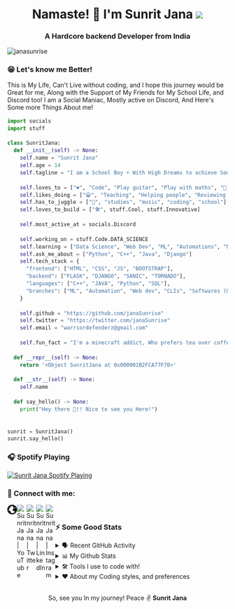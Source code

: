<h1 align="center">Namaste! 👋 I'm Sunrit Jana <img src="https://media.giphy.com/media/mGcNjsfWAjY5AEZNw6/giphy.gif" width="50"></h1>
<h3 align="center">A Hardcore backend Developer from India</h3>

<p align="left"> <img src="https://komarev.com/ghpvc/?username=janasunrise" alt="janasunrise" /> </p>

### 😁 Let's know me Better!
This is My Life, Can't Live without coding, and I hope this journey would be Great for me, Along with the Support of My Friends for My School Life, and Discord too! I am a Social Maniac, Mostly active on Discord, And Here's Some more Things About me!

```python
import socials
import stuff

class SunritJana:
  def __init__(self) -> None:
    self.name = "Sunrit Jana"
    self.age = 14
    self.tagline = "I am a School Boy ☀️ With High Dreams to achieve Something!"

    self.loves_to = ["❤️", "Code", "Play guitar", "Play with maths", "🔭 Explore new things"]
    self.likes_doing = ["😁", "Teaching", "Helping people", "Reviewing others' Code"]
    self.has_to_juggle = ["🔮", "studies", "music", "coding", "school"]
    self.loves_to_build = ["🛠️", stuff.Cool, stuff.Innovative]
    
    self.most_active_at = socials.Discord

    self.working_on = stuff.Code.DATA_SCIENCE
    self.learning = ["Data Science", "Web Dev", "ML", "Automations", "NextJS"]
    self.ask_me_about = ["Python", "C++", "Java", "Django"]
    self.tech_stack = {
      "frontend": ["HTML", "CSS", "JS", "BOOTSTRAP"],
      "backend": ["FLASK", "DJANGO", "SANIC", "TORNADO"],
      "languages": ["C++", "JAVA", "Python", "SQL"],
      "branches": ["ML", "Automation", "Web dev", "CLIs", "Softwares (GUI)"],
    }
    
    self.github = "https://github.com/janaSunrise"
    self.twitter = "https://twitter.com/janaSunrise"
    self.email = "warriordefenderz@gmail.com"
    
    self.fun_fact = "I'm a minecraft addict, Who prefers tea over coffee!"
  
  def __repr__(self) -> None:
    return '<Object SunritJana at 0x000001B2FCA77F70>'
    
  def __str__(self) -> None:
    self.name
    
  def say_hello() -> None:
    print("Hey there 🙋‍!! Nice to see you Here!")
    

sunrit = SunritJana()
sunrit.say_hello()
```

### 🎧 Spotify Playing

[<img src="https://spotify-activity.warriordefenderz.vercel.app/api/spotify" alt="Sunrit Jana Spotify Playing" width="400" />](https://open.spotify.com/user/qy9jhr85so9g8pr6zz7aizc6x)

### 🔗 Connect with me:

[<img align="left" alt="Sunrit Jana" width="22px" src="https://raw.githubusercontent.com/iconic/open-iconic/master/svg/globe.svg" />][website]
[<img align="left" alt="Sunrit Jana | YouTube" width="22px" src="https://cdn.jsdelivr.net/npm/simple-icons@v3/icons/youtube.svg" />][youtube]
[<img align="left" alt="Sunrit Jana | Twitter" width="22px" src="https://cdn.jsdelivr.net/npm/simple-icons@v3/icons/twitter.svg" />][twitter]
[<img align="left" alt="Sunrit Jana | LinkedIn" width="22px" src="https://cdn.jsdelivr.net/npm/simple-icons@v3/icons/linkedin.svg" />][linkedin]
[<img align="left" alt="Sunrit Jana | Instagram" width="22px" src="https://cdn.jsdelivr.net/npm/simple-icons@v3/icons/instagram.svg" />][instagram]

<br />

### :zap: Some Good Stats

<details>
  <summary>🗣 Recent GitHub Activity</summary>
  
<!--START_SECTION:activity-->
1. 🗣 Commented on [#446](https://github.com/EddieJaoudeCommunity/support/issues/446) in [EddieJaoudeCommunity/support](https://github.com/EddieJaoudeCommunity/support)
2. 🎉 Merged PR [#2](https://github.com/janaSunrise/HypixelIO/pull/2) in [janaSunrise/HypixelIO](https://github.com/janaSunrise/HypixelIO)
<!--END_SECTION:activity-->
</details>

<details>
  <summary>📊 My Github Stats</summary>
 
  <img src="https://github-readme-stats.warriordefenderz.vercel.app/api?username=janasunrise&show_icons=true&include_all_commits=true&line_height=25" alt="janasunrise" />

</details>

<details>
  <summary> 🛠 Tools I use to code with! </summary>

- UI / UX

  <img src="https://www.vectorlogo.zone/logos/figma/figma-icon.svg" alt="figma" width="40" height="40"/>  

- Frontend

  <img src="https://devicons.github.io/devicon/devicon.git/icons/html5/html5-original-wordmark.svg" alt="html5" width="40" height="40"/>
  <img src="https://devicons.github.io/devicon/devicon.git/icons/css3/css3-original-wordmark.svg" alt="css3" width="40" height="40"/>
  <img src="https://devicons.github.io/devicon/devicon.git/icons/bootstrap/bootstrap-plain.svg" alt="bootstrap" width="40" height="40"/>
  <img src="https://raw.githubusercontent.com/gilbarbara/logos/804dc257b59e144eaca5bc6ffd16949752c6f789/logos/bulma.svg" alt="bulma" width="40" height="40"/>
  <img src="https://raw.githubusercontent.com/prplx/svg-logos/5585531d45d294869c4eaab4d7cf2e9c167710a9/svg/materialize.svg" alt="materialize" width="40" height="40"/>
  <img src="https://www.chartjs.org/media/logo-title.svg" alt="chartjs" width="40" height="40"/>

- Backend

  <img src="https://devicons.github.io/devicon/devicon.git/icons/django/django-original.svg" alt="django" width="40" height="40"/>
  <img src="https://www.vectorlogo.zone/logos/pocoo_flask/pocoo_flask-icon.svg" alt="flask" width="40" height="40"/> 
  
- Programming Languages
  
  <img src="https://devicons.github.io/devicon/devicon.git/icons/c/c-original.svg" alt="c" width="40" height="40"/>
  <img src="https://devicons.github.io/devicon/devicon.git/icons/cplusplus/cplusplus-original.svg" alt="cplusplus" width="40" height="40"/>
  <img src="https://devicons.github.io/devicon/devicon.git/icons/java/java-original-wordmark.svg" alt="java" width="40" height="40"/>
  <img src="https://devicons.github.io/devicon/devicon.git/icons/python/python-original.svg" alt="python" width="40" height="40"/> 
  <img src="https://cdn.worldvectorlogo.com/logos/arduino-1.svg" alt="arduino" width="40" height="40"/>
 
- Databases
  
  <img src="https://devicons.github.io/devicon/devicon.git/icons/mysql/mysql-original-wordmark.svg" alt="mysql" width="40" height="40"/> 
  <img src="https://www.vectorlogo.zone/logos/firebase/firebase-icon.svg" alt="firebase" width="40" height="40"/>

- Cloud

  <img src="https://www.vectorlogo.zone/logos/microsoft_azure/microsoft_azure-icon.svg" alt="azure" width="40" height="40"/>
  <img src="https://www.vectorlogo.zone/logos/google_cloud/google_cloud-icon.svg" alt="gcp" width="40" height="40"/> 


- Frameworks
  - Frontend
  
    <img src="https://www.vectorlogo.zone/logos/gatsbyjs/gatsbyjs-icon.svg" alt="gatsby" width="40" height="40"/>
  
  - AI / ML

    <img src="https://www.vectorlogo.zone/logos/tensorflow/tensorflow-icon.svg" alt="tensorflow" width="40" height="40"/>
    <img src="https://www.vectorlogo.zone/logos/pytorch/pytorch-icon.svg" alt="pytorch" width="40" height="40"/> 

- Others

  <img src="https://www.vectorlogo.zone/logos/git-scm/git-scm-icon.svg" alt="git" width="40" height="40"/> 
  <img src="https://devicons.github.io/devicon/devicon.git/icons/linux/linux-original.svg" alt="linux" width="40" height="40"/> 
  <img src="https://www.vectorlogo.zone/logos/gnu_bash/gnu_bash-icon.svg" alt="bash" width="40" height="40"/>
  <img src="https://download.blender.org/branding/community/blender_community_badge_white.svg" alt="blender" width="40" height="40"/>
  <img src="https://devicons.github.io/devicon/devicon.git/icons/docker/docker-original-wordmark.svg" alt="docker" width="40" height="40"/>
  <img src="https://www.vectorlogo.zone/logos/grafana/grafana-icon.svg" alt="grafana" width="40" height="40"/>
  <img src="https://www.vectorlogo.zone/logos/heroku/heroku-icon.svg" alt="heroku" width="40" height="40"/>

</details>

<details>
  <summary>❤️ About my Coding styles, and preferences </summary>
  <br />

  <!--START_SECTION:waka-->
![Lines of code](https://img.shields.io/badge/From%20Hello%20World%20I%27ve%20Written-7.2%20million%20lines%20of%20code-blue)

**🐱 My Github Data** 

> 🏆 1,092 Contributions in the Year 2020
 > 
> 📦 0 Bytes Used in Github's Storage 
 > 
> 🚫 Not Opted to Hire
 > 
> 📜 29 Public Repositories
 > 
> 🔑 0 Private Repository 
 > 
**I'm an Early 🐤** 

```text
🌞 Morning    47 commits     ████░░░░░░░░░░░░░░░░░░░░░   16.43% 
🌆 Daytime    132 commits    ███████████░░░░░░░░░░░░░░   46.15% 
🌃 Evening    103 commits    █████████░░░░░░░░░░░░░░░░   36.01% 
🌙 Night      4 commits      ░░░░░░░░░░░░░░░░░░░░░░░░░   1.4%

```
📅 **I'm Most Productive on Wednesday** 

```text
Monday       54 commits     ████░░░░░░░░░░░░░░░░░░░░░   18.88% 
Tuesday      40 commits     ███░░░░░░░░░░░░░░░░░░░░░░   13.99% 
Wednesday    83 commits     ███████░░░░░░░░░░░░░░░░░░   29.02% 
Thursday     52 commits     ████░░░░░░░░░░░░░░░░░░░░░   18.18% 
Friday       26 commits     ██░░░░░░░░░░░░░░░░░░░░░░░   9.09% 
Saturday     11 commits     █░░░░░░░░░░░░░░░░░░░░░░░░   3.85% 
Sunday       20 commits     █░░░░░░░░░░░░░░░░░░░░░░░░   6.99%

```


📊 **This Week I Spent My Time On** 

```text
⌚︎ Time Zone: Asia/Kolkata

💬 Programming Languages: 
Python                   5 mins              ██████████░░░░░░░░░░░░░░░   42.87% 
Markdown                 5 mins              ██████████░░░░░░░░░░░░░░░   41.97% 
Java                     1 min               ███░░░░░░░░░░░░░░░░░░░░░░   14.31% 
Git Config               0 secs              ░░░░░░░░░░░░░░░░░░░░░░░░░   0.85%

🔥 Editors: 
VS Code                  12 mins             █████████████████████████   100.0%

🐱‍💻 Projects: 
wikipedia-finder-cli     10 mins             █████████████████████░░░░   85.69% 
Crunchyroll-com.crunchyro1 min               ███░░░░░░░░░░░░░░░░░░░░░░   14.31%

💻 Operating System: 
Windows                  10 mins             █████████████████████░░░░   85.69% 
Linux                    1 min               ███░░░░░░░░░░░░░░░░░░░░░░   14.31%

```

**I Mostly Code in Python** 

```text
Python                   16 repos            ████████████████░░░░░░░░░   66.67% 
JavaScript               3 repos             ███░░░░░░░░░░░░░░░░░░░░░░   12.5% 
SCSS                     1 repo              █░░░░░░░░░░░░░░░░░░░░░░░░   4.17% 
Dockerfile               1 repo              █░░░░░░░░░░░░░░░░░░░░░░░░   4.17% 
C                        1 repo              █░░░░░░░░░░░░░░░░░░░░░░░░   4.17%

```


**Timeline**

![Chart not found](https://raw.githubusercontent.com/janaSunrise/janaSunrise/master/charts/bar_graph.png) 


<!--END_SECTION:waka-->
  
</details>

<br />

<div align="center">
  
  So, see you In my journey! Peace ✌️
  __Sunrit Jana__
  
</div>

[website]: https://sunritjana.now.sh
[twitter]: https://twitter.com/janaSunrise
[youtube]: https://youtube.com/UC3S4lcSvaSIiT3uSRSi7uCQ
[instagram]: https://instagram.com/dare.me_bro
[linkedin]: https://www.linkedin.com/in/sunrit-jana-785605197/


